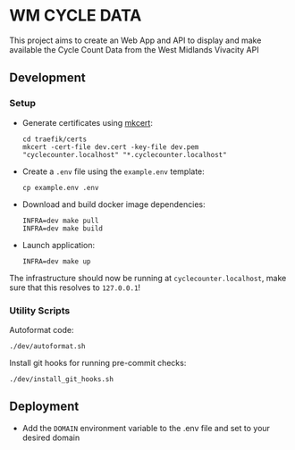 # WM CYCLE DATA

This project aims to create an Web App and API to display and make available the Cycle Count Data from the West Midlands Vivacity API

## Development

### Setup

- Generate certificates using [mkcert](https://github.com/FiloSottile/mkcert):

      cd traefik/certs
      mkcert -cert-file dev.cert -key-file dev.pem "cyclecounter.localhost" "*.cyclecounter.localhost"

- Create a `.env` file using the `example.env` template:

      cp example.env .env

- Download and build docker image dependencies:

      INFRA=dev make pull
      INFRA=dev make build

- Launch application:

      INFRA=dev make up

The infrastructure should now be running at `cyclecounter.localhost`, make sure that
this resolves to `127.0.0.1`!

### Utility Scripts

Autoformat code:

    ./dev/autoformat.sh

Install git hooks for running pre-commit checks:

    ./dev/install_git_hooks.sh

## Deployment

- Add the `DOMAIN` environment variable to the .env file and set to your desired domain
